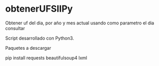 # obtenerUFSIIPy
Obtener uf del dia, por año y mes actual usando como parametro el dia consultar

Script desarrollado con Python3.

Paquetes a descargar

pip install requests beautifulsoup4 lxml
